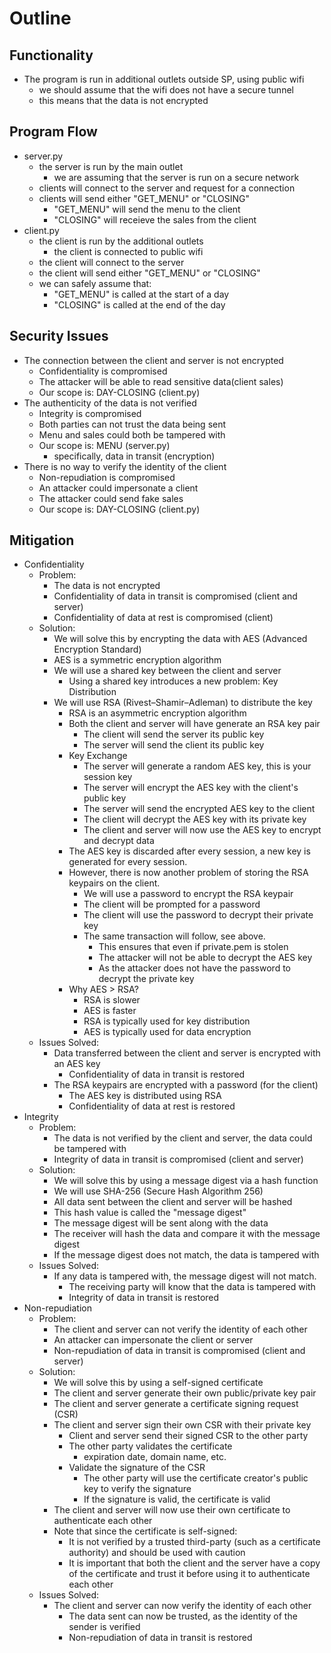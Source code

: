 Outline 
=======
## Functionality
- The program is run in additional outlets outside SP, using public wifi
    - we should assume that the wifi does not have a secure tunnel
    - this means that the data is not encrypted
## Program Flow
- server.py
    - the server is run by the main outlet
        - we are assuming that the server is run on a secure network
    - clients will connect to the server and request for a connection
    - clients will send either "GET_MENU" or "CLOSING"
        - "GET_MENU" will send the menu to the client
        - "CLOSING" will receieve the sales from the client
- client.py 
    - the client is run by the additional outlets
        - the client is connected to public wifi
    - the client will connect to the server
    - the client will send either "GET_MENU" or "CLOSING"
    - we can safely assume that:
        - "GET_MENU" is called at the start of a day
        - "CLOSING" is called at the end of the day
## Security Issues  
- The connection between the client and server is not encrypted
    - Confidentiality is compromised
    - The attacker will be able to read sensitive data(client sales)
    - Our scope is: DAY-CLOSING (client.py)
- The authenticity of the data is not verified
    - Integrity is compromised
    - Both parties can not trust the data being sent
    - Menu and sales could both be tampered with
    - Our scope is: MENU (server.py)
        - specifically, data in transit (encryption)
- There is no way to verify the identity of the client
    - Non-repudiation is compromised
    - An attacker could impersonate a client
    - The attacker could send fake sales
    - Our scope is: DAY-CLOSING (client.py)
## Mitigation
- Confidentiality
    - Problem:
        - The data is not encrypted
        - Confidentiality of data in transit is compromised (client and server)
        - Confidentiality of data at rest is compromised (client)
    - Solution:
        - We will solve this by encrypting the data with AES (Advanced Encryption Standard)
        - AES is a symmetric encryption algorithm
        - We will use a shared key between the client and server
            - Using a shared key introduces a new problem: Key Distribution
        - We will use RSA (Rivest–Shamir–Adleman) to distribute the key
            - RSA is an asymmetric encryption algorithm
            - Both the client and server will have generate an RSA key pair
                - The client will send the server its public key
                - The server will send the client its public key
            - Key Exchange
                - The server will generate a random AES key, this is your session key
                - The server will encrypt the AES key with the client's public key
                - The server will send the encrypted AES key to the client
                - The client will decrypt the AES key with its private key
                - The client and server will now use the AES key to encrypt and decrypt data
            - The AES key is discarded after every session, a new key is generated for every session.
            - However, there is now another problem of storing the RSA keypairs on the client.
                - We will use a password to encrypt the RSA keypair
                - The client will be prompted for a password
                - The client will use the password to decrypt their private key
                - The same transaction will follow, see above.
                    - This ensures that even if private.pem is stolen
                    - The attacker will not be able to decrypt the AES key
                    - As the attacker does not have the password to decrypt the private key
            - Why AES > RSA?
                - RSA is slower
                - AES is faster
                - RSA is typically used for key distribution
                - AES is typically used for data encryption
    - Issues Solved: 
        - Data transferred between the client and server is encrypted with an AES key
            - Confidentiality of data in transit is restored
        - The RSA keypairs are encrypted with a password (for the client)
            - The AES key is distributed using RSA
            - Confidentiality of data at rest is restored
- Integrity
    - Problem:
        - The data is not verified by the client and server, the data could be tampered with
        - Integrity of data in transit is compromised (client and server)
    - Solution:
        - We will solve this by using a message digest via a hash function
        - We will use SHA-256 (Secure Hash Algorithm 256)
        - All data sent between the client and server will be hashed
        - This hash value is called the "message digest"
        - The message digest will be sent along with the data
        - The receiver will hash the data and compare it with the message digest
        - If the message digest does not match, the data is tampered with
    - Issues Solved:
        - If any data is tampered with, the message digest will not match. 
            - The receiving party will know that the data is tampered with
            - Integrity of data in transit is restored
- Non-repudiation
    - Problem:
        - The client and server can not verify the identity of each other
        - An attacker can impersonate the client or server
        - Non-repudiation of data in transit is compromised (client and server)
    - Solution:
        - We will solve this by using a self-signed certificate
        - The client and server generate their own public/private key pair
        - The client and server generate a certificate signing request (CSR)
        - The client and server sign their own CSR with their private key
            - Client and server send their signed CSR to the other party
            - The other party validates the certificate
                - expiration date, domain name, etc.
            - Validate the signature of the CSR
                - The other party will use the certificate creator's public key to verify the signature
                - If the signature is valid, the certificate is valid
        - The client and server will now use their own certificate to authenticate each other
        - Note that since the certificate is self-signed:
            - It is not verified by a trusted third-party (such as a certificate authority) and should be used with caution
            - It is important that both the client and the server have a copy of the certificate and trust it before using it to authenticate each other
    - Issues Solved:
        - The client and server can now verify the identity of each other
            - The data sent can now be trusted, as the identity of the sender is verified
            - Non-repudiation of data in transit is restored








